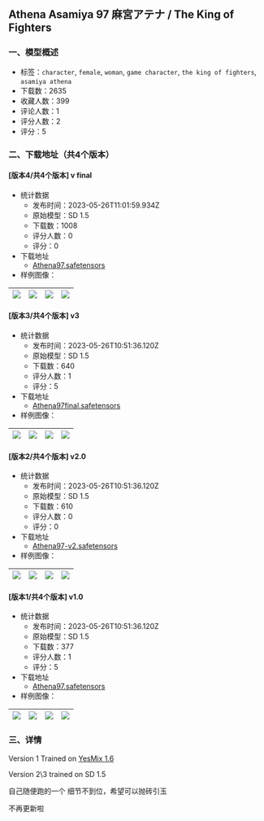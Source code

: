 ## Athena Asamiya 97 麻宮アテナ / The King of Fighters
### 一、模型概述

- 标签：`character`, `female`, `woman`, `game character`, `the king of fighters`, `asamiya athena`
- 下载数：2635
- 收藏人数：399
- 评论人数：1
- 评分人数：2
- 评分：5

### 二、下载地址（共4个版本）

#### [版本4/共4个版本] v final

- 统计数据
  - 发布时间：2023-05-26T11:01:59.934Z
  - 原始模型：SD 1.5
  - 下载数：1008
  - 评分人数：0
  - 评分：0
- 下载地址
  - [Athena97.safetensors](https://civitai.com/api/download/models/81690)
- 样例图像：

| <img src="https://image.civitai.com/xG1nkqKTMzGDvpLrqFT7WA/489abc3f-4e0c-470a-b032-b95d055f8865/width=450/917706.jpeg" /> | <img src="https://image.civitai.com/xG1nkqKTMzGDvpLrqFT7WA/a202335a-83d5-4713-916c-4cb51a5913fd/width=450/917708.jpeg" /> | <img src="https://image.civitai.com/xG1nkqKTMzGDvpLrqFT7WA/846f2de1-3262-4e78-868f-789f93be45d0/width=450/917710.jpeg" /> | <img src="https://image.civitai.com/xG1nkqKTMzGDvpLrqFT7WA/5e24bb75-f05d-4419-9623-961ec39d6040/width=450/917716.jpeg" /> |
| ---- | ---- | ---- | ---- |

#### [版本3/共4个版本] v3

- 统计数据
  - 发布时间：2023-05-26T10:51:36.120Z
  - 原始模型：SD 1.5
  - 下载数：640
  - 评分人数：1
  - 评分：5
- 下载地址
  - [Athena97final.safetensors](https://civitai.com/api/download/models/67318)
- 样例图像：

| <img src="https://image.civitai.com/xG1nkqKTMzGDvpLrqFT7WA/5ae86ff6-f44a-4648-bb58-f6118fc68005/width=450/747940.jpeg" /> | <img src="https://image.civitai.com/xG1nkqKTMzGDvpLrqFT7WA/330e146e-8cd5-4211-b9d8-eee61165cd3c/width=450/747947.jpeg" /> | <img src="https://image.civitai.com/xG1nkqKTMzGDvpLrqFT7WA/1d9fe7bc-be40-4b04-aec5-0b334683ea14/width=450/747972.jpeg" /> | <img src="https://image.civitai.com/xG1nkqKTMzGDvpLrqFT7WA/d4190e3f-b9d4-45af-bb00-28ff03ff672e/width=450/748191.jpeg" /> |
| ---- | ---- | ---- | ---- |

#### [版本2/共4个版本] v2.0

- 统计数据
  - 发布时间：2023-05-26T10:51:36.120Z
  - 原始模型：SD 1.5
  - 下载数：610
  - 评分人数：0
  - 评分：0
- 下载地址
  - [Athena97-v2.safetensors](https://civitai.com/api/download/models/59946)
- 样例图像：

| <img src="https://image.civitai.com/xG1nkqKTMzGDvpLrqFT7WA/44e30c49-6a94-4dec-30a2-ab6cbcc42400/width=450/655513.jpeg" /> | <img src="https://image.civitai.com/xG1nkqKTMzGDvpLrqFT7WA/67e6b7fa-cb84-41a8-7ccf-edda1bffe300/width=450/654337.jpeg" /> | <img src="https://image.civitai.com/xG1nkqKTMzGDvpLrqFT7WA/0c56f131-ff95-4d3c-f35d-5020db023500/width=450/655508.jpeg" /> | <img src="https://image.civitai.com/xG1nkqKTMzGDvpLrqFT7WA/f392bae8-bf8e-41ce-20cd-ec560c42a600/width=450/654315.jpeg" /> |
| ---- | ---- | ---- | ---- |

#### [版本1/共4个版本] v1.0

- 统计数据
  - 发布时间：2023-05-26T10:51:36.120Z
  - 原始模型：SD 1.5
  - 下载数：377
  - 评分人数：1
  - 评分：5
- 下载地址
  - [Athena97.safetensors](https://civitai.com/api/download/models/59509)
- 样例图像：

| <img src="https://image.civitai.com/xG1nkqKTMzGDvpLrqFT7WA/565cb021-3542-43eb-5866-5e22abd5f900/width=450/649758.jpeg" /> | <img src="https://image.civitai.com/xG1nkqKTMzGDvpLrqFT7WA/aff0ceb1-f45d-4ea6-df7e-03543d7e0100/width=450/649644.jpeg" /> | <img src="https://image.civitai.com/xG1nkqKTMzGDvpLrqFT7WA/1bd7f2b1-77bc-44c5-8838-3a00fe3e3500/width=450/649907.jpeg" /> | <img src="https://image.civitai.com/xG1nkqKTMzGDvpLrqFT7WA/7d848f77-a6a4-49f6-7620-d8015f046f00/width=450/649766.jpeg" /> |
| ---- | ---- | ---- | ---- |


### 三、详情
<p>Version 1 Trained on <a target="_blank" rel="ugc" href="https://civitai.com/models/9139/yesmix">YesMix 1.6</a></p><p>Version 2\3 trained on SD 1.5</p><p>自己随便跑的一个 细节不到位，希望可以抛砖引玉</p><p>不再更新啦</p>